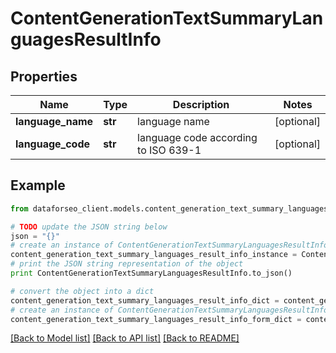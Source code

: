 # ContentGenerationTextSummaryLanguagesResultInfo


## Properties

Name | Type | Description | Notes
------------ | ------------- | ------------- | -------------
**language_name** | **str** | language name | [optional] 
**language_code** | **str** | language code according to ISO 639-1 | [optional] 

## Example

```python
from dataforseo_client.models.content_generation_text_summary_languages_result_info import ContentGenerationTextSummaryLanguagesResultInfo

# TODO update the JSON string below
json = "{}"
# create an instance of ContentGenerationTextSummaryLanguagesResultInfo from a JSON string
content_generation_text_summary_languages_result_info_instance = ContentGenerationTextSummaryLanguagesResultInfo.from_json(json)
# print the JSON string representation of the object
print ContentGenerationTextSummaryLanguagesResultInfo.to_json()

# convert the object into a dict
content_generation_text_summary_languages_result_info_dict = content_generation_text_summary_languages_result_info_instance.to_dict()
# create an instance of ContentGenerationTextSummaryLanguagesResultInfo from a dict
content_generation_text_summary_languages_result_info_form_dict = content_generation_text_summary_languages_result_info.from_dict(content_generation_text_summary_languages_result_info_dict)
```
[[Back to Model list]](../README.md#documentation-for-models) [[Back to API list]](../README.md#documentation-for-api-endpoints) [[Back to README]](../README.md)


